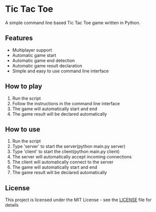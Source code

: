 # Tic Tac Toe

A simple command line based Tic Tac Toe game written in Python.

## Features

- Multiplayer support
- Automatic game start
- Automatic game end detection
- Automatic game result declaration
- Simple and easy to use command line interface

## How to play

1.  Run the script
2.  Follow the instructions in the command line interface
3.  The game will automatically start and end
4.  The game result will be declared automatically

## How to use

1.  Run the script
2.  Type 'server' to start the server(python main.py server)
3.  Type 'client' to start the client(python main.py client)
4.  The server will automatically accept incoming connections
5.  The client will automatically connect to the server
6.  The game will automatically start and end
7.  The game result will be declared automatically

## License

This project is licensed under the MIT License - see the [LICENSE](LICENSE) file for details
